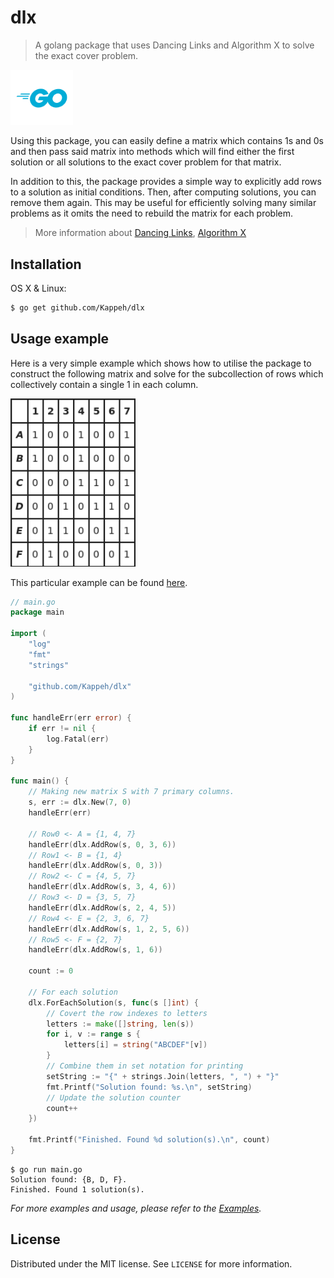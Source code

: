 # dlx
> A golang package that uses Dancing Links and Algorithm X to solve the exact cover problem. 

<img src="go-logo.png" width="100px"/>

Using this package, you can easily define a matrix which contains 1s and 0s and then pass said matrix into methods which will find either the first solution or all solutions to the exact cover problem for that matrix.

In addition to this, the package provides a simple way to explicitly add rows to a solution as initial conditions. Then, after computing solutions, you can remove them again. This may be useful for efficiently solving many similar problems as it omits the need to rebuild the matrix for each problem.

> More information about [Dancing Links][dancinglinkswiki], [Algorithm X][algorithmxwiki]

## Installation

OS X & Linux:

```sh
$ go get github.com/Kappeh/dlx
```

## Usage example

Here is a very simple example which shows how to utilise the package to construct the following matrix and solve for the subcollection of rows which collectively contain a single 1 in each column.

<img src="exampleMatrix.png" width="200px">

This particular example can be found [here][example0].

```go
// main.go
package main

import (
	"log"
	"fmt"
	"strings"

	"github.com/Kappeh/dlx"
)

func handleErr(err error) {
	if err != nil {
		log.Fatal(err)
	}
}

func main() {
    // Making new matrix S with 7 primary columns.
	s, err := dlx.New(7, 0)
	handleErr(err)

	// Row0 <- A = {1, 4, 7}
	handleErr(dlx.AddRow(s, 0, 3, 6))
	// Row1 <- B = {1, 4}
	handleErr(dlx.AddRow(s, 0, 3))
	// Row2 <- C = {4, 5, 7}
	handleErr(dlx.AddRow(s, 3, 4, 6))
	// Row3 <- D = {3, 5, 7}
	handleErr(dlx.AddRow(s, 2, 4, 5))
	// Row4 <- E = {2, 3, 6, 7}
	handleErr(dlx.AddRow(s, 1, 2, 5, 6))
	// Row5 <- F = {2, 7}
	handleErr(dlx.AddRow(s, 1, 6))

	count := 0

	// For each solution
	dlx.ForEachSolution(s, func(s []int) {
		// Covert the row indexes to letters
		letters := make([]string, len(s))
		for i, v := range s {
			letters[i] = string("ABCDEF"[v])
		}
		// Combine them in set notation for printing
		setString := "{" + strings.Join(letters, ", ") + "}"
		fmt.Printf("Solution found: %s.\n", setString)
		// Update the solution counter
		count++
	})

	fmt.Printf("Finished. Found %d solution(s).\n", count)
}
```
```
$ go run main.go
Solution found: {B, D, F}.
Finished. Found 1 solution(s).
```

_For more examples and usage, please refer to the [Examples][examples]._

## License

Distributed under the MIT license. See ``LICENSE`` for more information.

<!-- Markdown link & img dfn's -->
[dancinglinkswiki]: https://en.wikipedia.org/wiki/Dancing_Links
[algorithmxwiki]: https://en.wikipedia.org/wiki/Knuth%27s_Algorithm_X
[example0]: https://github.com/Kappeh/dlx/examples/exactCover
[examples]: https://github.com/Kappeh/dlx/examples
